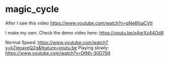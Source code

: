 # magic_cycle

After I saw this video https://www.youtube.com/watch?v=pNe6fsaCVtI

I make my own. Check the demo video here: https://youtu.be/x4grXz44Od8

Normal Speed: https://www.youtube.com/watch?v=kZjeoayeQ2g&feature=youtu.be
Playing slowly: https://www.youtube.com/watch?v=DtNh-30D794
